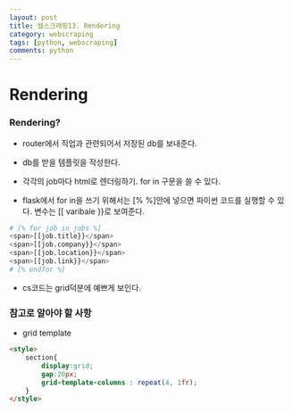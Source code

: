 ```yaml
---
layout: post
title: 웹스크래핑13. Rendering
category: webscraping
tags: [python, webscraping]
comments: python
---
```


# Rendering

### Rendering?

- router에서 직업과 관련되어서 저장된 db를 보내준다.

- db를 받을 템플릿을 작성한다.

- 각각의 job마다 html로 렌더링하기. for in 구문을 쓸 수 있다.

- flask에서 for in을 쓰기 위해서는 [% %]안에 넣으면 파이썬 코드를 실행할 수 있다. 변수는 [[ varibale }}로 보여준다.

```python
# [% for job in jobs %]
<span>[[job.title}}</span>
<span>[[job.company}}</span>
<span>[[job.location}}</span>
<span>[[job.link}}</span>
# [% endfor %]
```
<!-- 반드시 jobs가 서버에서 넘어와야한다.
팡썬코드에서 html을 친다면 [%%]를 넣어야한다. 파이썬 코드 실행 [[}} 변수 넣기 -->

- cs코드는 grid덕분에 예쁘게 보인다.

### 참고로 알아야 할 사항

- grid template

```html
<style>
    section{
        display:grid;
        gap:20px;
        grid-template-columns : repeat(4, 1fr);
    }
</style>
```
